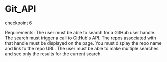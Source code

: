 # Git_API
checkpoint 6

Requirements:
The user must be able to search for a GitHub user handle.
The search must trigger a call to GitHub's API.
The repos associated with that handle must be displayed on the page.
You must display the repo name and link to the repo URL.
The user must be able to make multiple searches and see only the results for the current search.